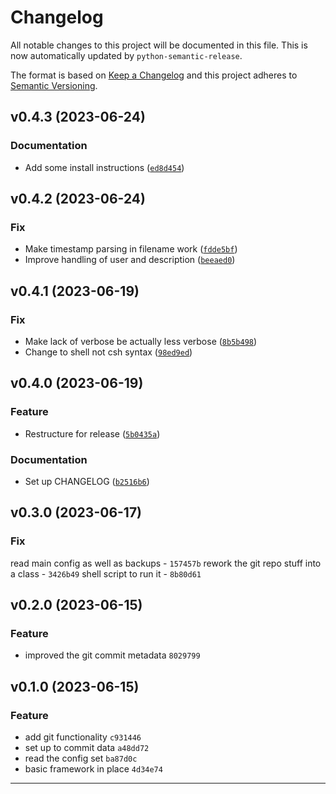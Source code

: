 # Changelog

All notable changes to this project will be documented in this file.
This is now automatically updated by `python-semantic-release`.

The format is based on [Keep a Changelog](http://keepachangelog.com/en/1.0.0/)
and this project adheres to [Semantic Versioning](http://semver.org/spec/v2.0.0.html).

<!--next-version-placeholder-->

## v0.4.3 (2023-06-24)

### Documentation

* Add some install instructions ([`ed8d454`](https://github.com/nigelm/pfsense_git_config/commit/ed8d4546dfa3c60e18ba5870ad8ae9201771a646))

## v0.4.2 (2023-06-24)

### Fix

* Make timestamp parsing in filename work ([`fdde5bf`](https://github.com/Home/pfsense_git_config/commit/fdde5bf9abc6c13147e5c7a901503a208bc5b70c))
* Improve handling of user and description ([`beeaed0`](https://github.com/Home/pfsense_git_config/commit/beeaed0500be88b32b3dec30db152ef13d1f60dd))

## v0.4.1 (2023-06-19)

### Fix

* Make lack of verbose be actually less verbose ([`8b5b498`](https://github.com/Home/pfsense_git_config/commit/8b5b49885b56207653025ab231895a7c1893d63a))
* Change to shell not csh syntax ([`98ed9ed`](https://github.com/Home/pfsense_git_config/commit/98ed9ed327890f53be364daa2ba682b2dc7e5615))

## v0.4.0 (2023-06-19)

### Feature

* Restructure for release ([`5b0435a`](https://github.com/Home/pfsense_git_config/commit/5b0435a217a1618aad49bc70a7a644e091055e3a))

### Documentation

* Set up CHANGELOG ([`b2516b6`](https://github.com/Home/pfsense_git_config/commit/b2516b64c4aaf75c1f910bd9199540c0560f6ddb))


## v0.3.0 (2023-06-17)

### Fix

read main config as well as backups - `157457b`
rework the git repo stuff into a class - `3426b49`
shell script to run it - `8b80d61`

## v0.2.0 (2023-06-15)

### Feature

- improved the git commit metadata `8029799`

## v0.1.0 (2023-06-15)

### Feature

- add git functionality `c931446`
- set up to commit data `a48dd72`
- read the config set `ba87d0c`
- basic framework in place `4d34e74`


----
